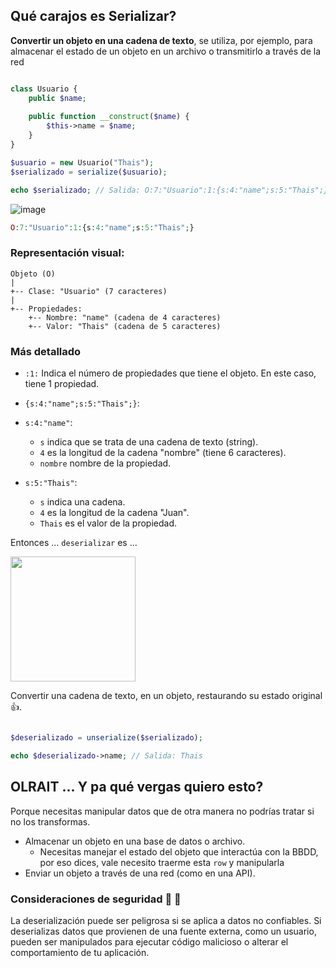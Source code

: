 ## Qué carajos es Serializar?

__Convertir un objeto en una cadena de texto__, se utiliza, por ejemplo, para almacenar el estado de un objeto en un archivo o transmitirlo a través de la red


```php

class Usuario {
    public $name;
    
    public function __construct($name) {
        $this->name = $name;
    }
}

$usuario = new Usuario("Thais");
$serializado = serialize($usuario);

echo $serializado; // Salida: O:7:"Usuario":1:{s:4:"name";s:5:"Thais";}

```

![image](https://github.com/user-attachments/assets/ac9ff8f3-3009-4c42-a0ac-4f3fd75bce68)


```php
O:7:"Usuario":1:{s:4:"name";s:5:"Thais";}
```

### Representación visual:

```
Objeto (O)
|
+-- Clase: "Usuario" (7 caracteres)
|
+-- Propiedades:
    +-- Nombre: "name" (cadena de 4 caracteres)
    +-- Valor: "Thais" (cadena de 5 caracteres)

```
### Más detallado
- `:1:` Indica el número de propiedades que tiene el objeto. En este caso, tiene 1 propiedad.

- `{s:4:"name";s:5:"Thais";}`:

- `s:4:"name"`:
  - `s` indica que se trata de una cadena de texto (string).
  - `4` es la longitud de la cadena "nombre" (tiene 6 caracteres).
  - `nombre` nombre de la propiedad.

- `s:5:"Thais"`:
  - `s` indica una cadena.
  - `4` es la longitud de la cadena "Juan".
  - `Thais` es el valor de la propiedad.


Entonces ... `deserializar` es ...

<img src="https://github.com/user-attachments/assets/0948e7b8-45b0-4767-ad1a-c9ce9f3aa564" width="200" height="200"/>

 Convertir una cadena de texto, en un objeto, restaurando su estado original👍.

```php

$deserializado = unserialize($serializado);

echo $deserializado->name; // Salida: Thais

```

## OLRAIT ... Y pa qué vergas quiero esto?

 Porque necesitas manipular datos que de otra manera no podrías tratar si no los transformas.

- Almacenar un objeto en una base de datos o archivo.
  - Necesitas manejar el estado del objeto que interactúa con la BBDD, por eso dices, vale necesito traerme esta `row` y manipularla
- Enviar un objeto a través de una red (como en una API).


### Consideraciones de seguridad 👮 🚨
La deserialización puede ser peligrosa si se aplica a datos no confiables. Si deserializas datos que provienen de una fuente externa, como un usuario, pueden ser manipulados para ejecutar código malicioso o alterar el comportamiento de tu aplicación.
